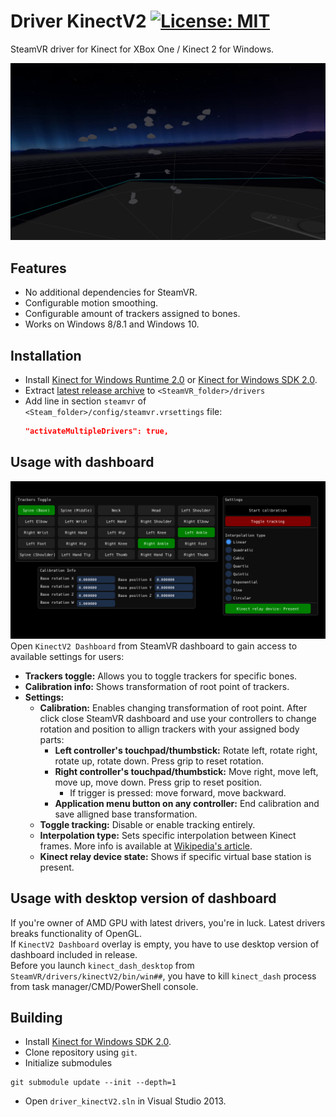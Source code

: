 # Driver KinectV2 [![License: MIT](https://img.shields.io/badge/License-MIT-yellow.svg)](https://opensource.org/licenses/MIT)

SteamVR driver for Kinect for XBox One / Kinect 2 for Windows.

![](./.github/img_02.png)

## Features
* No additional dependencies for SteamVR.
* Configurable motion smoothing.
* Configurable amount of trackers assigned to bones.
* Works on Windows 8/8.1 and Windows 10.

## Installation
* Install [Kinect for Windows Runtime 2.0](https://www.microsoft.com/en-us/download/details.aspx?id=44559) or [Kinect for Windows SDK 2.0](https://www.microsoft.com/en-us/download/details.aspx?id=44561).
* Extract [latest release archive](../../releases/latest) to `<SteamVR_folder>/drivers`
* Add line in section `steamvr` of `<Steam_folder>/config/steamvr.vrsettings` file:
  ```JSON
  "activateMultipleDrivers": true,
  ```
  
## Usage with dashboard
![](./.github/img_01.png)
Open `KinectV2 Dashboard` from SteamVR dashboard to gain access to available settings for users:
* **Trackers toggle:** Allows you to toggle trackers for specific bones.
* **Calibration info:** Shows transformation of root point of trackers.
* **Settings:**
  * **Calibration:** Enables changing transformation of root point. After click close SteamVR dashboard and use your controllers to change rotation and position to allign trackers with your assigned body parts:
    * **Left controller's touchpad/thumbstick:** Rotate left, rotate right, rotate up, rotate down. Press grip to reset rotation.
    * **Right controller's touchpad/thumbstick:** Move right, move left, move up, move down. Press grip to reset position.
      * If trigger is pressed: move forward, move backward.
    * **Application menu button on any controller:** End calibration and save alligned base transformation.
  * **Toggle tracking:** Disable or enable tracking entirely.
  * **Interpolation type:** Sets specific interpolation between Kinect frames. More info is available at [Wikipedia's article](https://en.wikipedia.org/wiki/Interpolation).
  * **Kinect relay device state:** Shows if specific virtual base station is present.
  
## Usage with desktop version of dashboard
If you're owner of AMD GPU with latest drivers, you're in luck. Latest drivers breaks functionality of OpenGL.  
If `KinectV2 Dashboard` overlay is empty, you have to use desktop version of dashboard included in release.  
Before you launch `kinect_dash_desktop` from `SteamVR/drivers/kinectV2/bin/win##`, you have to kill `kinect_dash` process from task manager/CMD/PowerShell console.

## Building
* Install [Kinect for Windows SDK 2.0](https://www.microsoft.com/en-us/download/details.aspx?id=44561).
* Clone repository using `git`.
* Initialize submodules
```
git submodule update --init --depth=1
```
* Open `driver_kinectV2.sln` in Visual Studio 2013.
